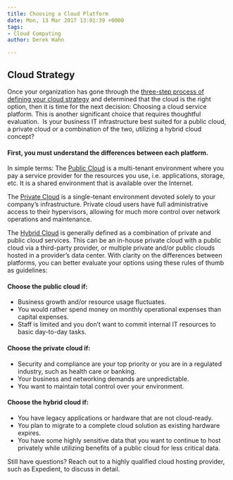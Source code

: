 ```yaml
---
title: Choosing a Cloud Platform
date: Mon, 13 Mar 2017 13:01:39 +0000
tags:
- Cloud Computing
author: Derek Hahn

---
```

## Cloud Strategy

Once your organization has gone through the [three-step process of defining your cloud strategy](https://www.expedient.com/blog/the-importance-of-a-defined-cloud-strategy/) and determined that the cloud is the right option, then it is time for the next decision: Choosing a cloud service platform. This is another significant choice that requires thoughtful evaluation.  Is your business IT infrastructure best suited for a public cloud, a private cloud or a combination of the two, utilizing a hybrid cloud concept? 

#### First, you must understand the differences between each platform. 

In simple terms: The [Public Cloud](https://www.expedient.com/services/infrastructure-as-a-service/cloud/public-cloud-computing/) is a multi-tenant environment where you pay a service provider for the resources you use, i.e. applications, storage, etc. It is a shared environment that is available over the Internet. 

The [Private Cloud](https://www.expedient.com/services/infrastructure-as-a-service/cloud/private-cloud-computing/) is a single-tenant environment devoted solely to your company’s infrastructure. Private cloud users have full administrative access to their hypervisors, allowing for much more control over network operations and maintenance. 

The [Hybrid Cloud](https://www.expedient.com/services/infrastructure-as-a-service/cloud/hybrid-cloud-computing/) is generally defined as a combination of private and public cloud services. This can be an in-house private cloud with a public cloud via a third-party provider, or multiple private and/or public clouds hosted in a provider’s data center. With clarity on the differences between platforms, you can better evaluate your options using these rules of thumb as guidelines: 

#### Choose the public cloud if:

* Business growth and/or resource usage fluctuates.
* You would rather spend money on monthly operational expenses than capital expenses.
* Staff is limited and you don’t want to commit internal IT resources to basic day-to-day tasks.

#### Choose the private cloud if:

* Security and compliance are your top priority or you are in a regulated industry, such as health care or banking.
* Your business and networking demands are unpredictable.
* You want to maintain total control over your environment.

#### Choose the hybrid cloud if:

* You have legacy applications or hardware that are not cloud-ready.
* You plan to migrate to a complete cloud solution as existing hardware expires.
* You have some highly sensitive data that you want to continue to host privately while utilizing benefits of a public cloud for less critical data.

Still have questions? Reach out to a highly qualified cloud hosting provider, such as Expedient, to discuss in detail.